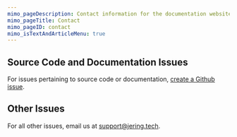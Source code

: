 ```yaml
---
mimo_pageDescription: Contact information for the documentation website for Jering.Web.SyntaxHighlighters.HighlightJS.
mimo_pageTitle: Contact
mimo_pageID: contact
mimo_isTextAndArticleMenu: true
---
```


## Source Code and Documentation Issues
For issues pertaining to source code or documentation, [create a Github issue](https://github.com/JeringTech/Web.SyntaxHighlighters.HighlightJS/issues/new).

## Other Issues
For all other issues, email us at [support@jering.tech](mailto:support@jering.tech).
